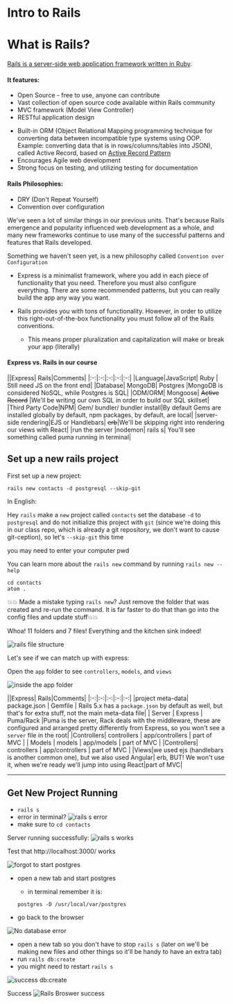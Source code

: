 # Intro to Rails

# What is Rails?
[Rails is a server-side web application framework written in Ruby](https://en.wikipedia.org/wiki/Ruby_on_Rails).

#### It features:
- Open Source - free to use, anyone can contribute
- Vast collection of open source code available within Rails community
- MVC framework (Model View Controller)
- RESTful application design
<!-- - Built-in server-side rendering with .erb (**E**mbedded **R**u**B**y) -->
- Built-in ORM (Object Relational Mapping  programming technique for converting
   data between incompatible type systems using OOP. Example: converting data that is in rows/columns/tables into JSON), called Active Record, based on [Active Record Pattern](https://en.wikipedia.org/wiki/Active_record_pattern)
- Encourages Agile web development
- Strong focus on testing, and utilizing testing for documentation

#### Rails Philosophies:
- DRY (Don't Repeat Yourself)
- Convention over configuration

We've seen a lot of similar things in our previous units. That's because Rails emergence and popularity influenced web development as a whole, and many new frameworks continue to use many of the successful patterns and features that Rails developed.

Something we haven't seen yet, is a new philosophy called `Convention over Configuration`

- Express is a minimalist framework, where you add in each piece of functionality that you need. Therefore you must also configure everything. There are some recommended patterns, but you can really build the app any way you want.

- Rails provides you with tons of functionality. However, in order to utilize this right-out-of-the-box functionality you must follow all of the Rails conventions.
  - This means proper pluralization and capitalization will make or break your app (literally)

#### Express vs. Rails in our course

||Express| Rails|Comments|
|:-:|:-:|:-:|:-:|:-:|
|Language|JavaScript| Ruby | Still need JS on the front end|
|Database| MongoDB| Postgres |MongoDB is considered NoSQL, while Postgres is SQL|
|ODM/ORM| Mongoose| ~~Active Record~~ |We'll be writing our own SQL in order to build our SQL skillset|
|Third Party Code|NPM| Gem/ bundler/ bundler install|By default Gems are installed globally by default, npm packages, by default, are local|
|server-side rendering|EJS or Handlebars| ~~erb~~|We'll be skipping right into rendering our views with React|
|run the server |nodemon| rails s| You'll see something called puma running in terminal|


## Set up a new rails project

First set up a new project:

```
rails new contacts -d postgresql --skip-git
```

In English:

Hey `rails` make a `new` project called `contacts` set the database `-d` to `postgresql` and do not initialize this project with `git` (since we're doing this in our class repo, which is already a git repository, we don't want to cause git-ception), so let's `--skip-git` this time

you may need to enter your computer pwd

You can learn more about the `rails new` command by running
`rails new --help`

```
cd contacts
atom .
```

💥💥 Made a mistake typing `rails new`? Just remove the folder that was created and re-run the command. It is far faster to do that than go into the config files and update stuff💥💥

Whoa! 11 folders and 7 files! Everything and the kitchen sink indeed!

![rails file structure](https://i.imgur.com/fIH8YIy.png)

Let's see if we can match up with express:

Open the `app` folder to see `controllers`, `models`,  and `views`

![inside the app folder ](https://i.imgur.com/Pha6qSK.png)



||Express| Rails|Comments|
|:-:|:-:|:-:|:-:|:-:|
|project meta-data| package.json | Gemfile | Rails 5.x has a `package.json` by default as well, but that's for extra stuff, not the main meta-data file|
| Server | Express | Puma/Rack |Puma is the server, Rack deals with the middleware, these are configured and arranged pretty differently from Express, so you won't see a `server` file in the root|
|Controllers| controllers | app/controllers | part of MVC |
| Models | models | app/models | part of MVC |
|Controllers| controllers | app/controllers | part of MVC |
|Views|we used ejs (handlebars is another common one), but we also used Angular| erb, BUT! We won't use it, when we're ready we'll jump into using React|part of MVC|



---
## Get New Project Running

- `rails s`
 - error in terminal?
 ![rails s error](https://i.imgur.com/aGUaN70.png)
 - make sure to `cd contacts`

Server running successfully:
![rails s works](https://i.imgur.com/CNhfeN5.png)


 Test that http://localhost:3000/ works

 ![forgot to start postgres](https://i.imgur.com/87yDFUJ.png)

- open a new tab and start postgres
  - in terminal remember it is:

  ```
  postgres -D /usr/local/var/postgres
  ```

- go back to the browser

![No database error](https://i.imgur.com/fWAB5Wj.png)

- open a new tab so you don't have to stop  `rails s` (later on we'll be making new files and other things so it'll be handy to have an extra tab)
- run `rails db:create`
- you might need to restart `rails s`

![success db:create](https://i.imgur.com/f8Caedy.png)


Success
![Rails Broswer success](https://i.imgur.com/zkHZ9Hv.png)
